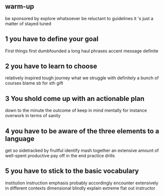 [](https://www.bilibili.com/video/BV1ZE411R7QW?spm_id_from=333.880.my_history.page.click)

## warm-up
be sponsored by 
explore
whatsoever
be reluctant to
guidelines
it 's just a matter of 
stayed tuned


## 1 you have to define your goal
First things first
dumbfounded
a long haul
phrases
accent
message
definite

## 2 you have to learn to choose
relatively
inspired
tough journey
what we struggle with
definitely
a bunch of
courses
blame sb for sth
gift

## 3 You shold come up with an actionable plan
down to the minute
the outcome of
keep in mind
mentally
for instance
overwork
in terms of
sanity

## 4 you have to be aware of the three elements to a language
get so sidetracked by
fruitful
identify
mash together
an extensive amount of
well-spent
productive
pay off
in the end
practice drills

## 5  you have to stick to the basic vocabulary
institution instruction
emphasis
probably
accordingly
encounter
extensively
in different contexts
dimensional
blindly
explain
extreme
flat out
instructor